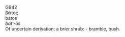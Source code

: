<body>
  <p>G942<br>  βάτος  <br> batos  <br><i>bat‘-os </i><br>Of uncertain derivation; a <i>brier</i> shrub: - bramble, bush.<br></p>
 </body>